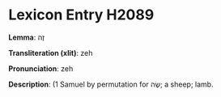 # Lexicon Entry H2089

**Lemma**: זֶה

**Transliteration (xlit)**: zeh

**Pronunciation**: zeh

**Description**:
(1 Samuel by permutation for שֶׂה; a sheep; lamb.

